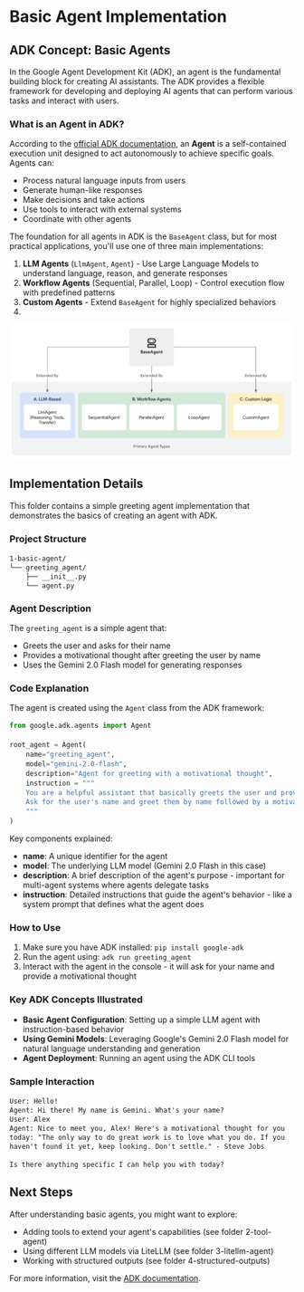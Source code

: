 # Basic Agent Implementation

## ADK Concept: Basic Agents

In the Google Agent Development Kit (ADK), an agent is the fundamental building block for creating AI assistants. The ADK provides a flexible framework for developing and deploying AI agents that can perform various tasks and interact with users.

### What is an Agent in ADK?

According to the [official ADK documentation](https://google.github.io/adk-docs/agents/), an **Agent** is a self-contained execution unit designed to act autonomously to achieve specific goals. Agents can:

- Process natural language inputs from users
- Generate human-like responses
- Make decisions and take actions
- Use tools to interact with external systems
- Coordinate with other agents

The foundation for all agents in ADK is the `BaseAgent` class, but for most practical applications, you'll use one of three main implementations:

1. **LLM Agents** (`LlmAgent`, `Agent`) - Use Large Language Models to understand language, reason, and generate responses
2. **Workflow Agents** (Sequential, Parallel, Loop) - Control execution flow with predefined patterns
3. **Custom Agents** - Extend `BaseAgent` for highly specialized behaviors
4. 
![ADK Agent Types](google_adk_images/agents.png)


## Implementation Details

This folder contains a simple greeting agent implementation that demonstrates the basics of creating an agent with ADK.

### Project Structure
```
1-basic-agent/
└── greeting_agent/
    ├── __init__.py
    └── agent.py
```

### Agent Description

The `greeting_agent` is a simple agent that:
- Greets the user and asks for their name
- Provides a motivational thought after greeting the user by name
- Uses the Gemini 2.0 Flash model for generating responses

### Code Explanation

The agent is created using the `Agent` class from the ADK framework:

```python
from google.adk.agents import Agent

root_agent = Agent(
    name="greeting_agent",
    model="gemini-2.0-flash",
    description="Agent for greeting with a motivational thought",
    instruction = """
    You are a helpful assistant that basically greets the user and provides a motivational thought.
    Ask for the user's name and greet them by name followed by a motivational thought.
    """
)
```

Key components explained:

- **name**: A unique identifier for the agent
- **model**: The underlying LLM model (Gemini 2.0 Flash in this case)
- **description**: A brief description of the agent's purpose - important for multi-agent systems where agents delegate tasks
- **instruction**: Detailed instructions that guide the agent's behavior - like a system prompt that defines what the agent does

### How to Use

1. Make sure you have ADK installed: `pip install google-adk`
2. Run the agent using: `adk run greeting_agent`
3. Interact with the agent in the console - it will ask for your name and provide a motivational thought

### Key ADK Concepts Illustrated

- **Basic Agent Configuration**: Setting up a simple LLM agent with instruction-based behavior
- **Using Gemini Models**: Leveraging Google's Gemini 2.0 Flash model for natural language understanding and generation
- **Agent Deployment**: Running an agent using the ADK CLI tools

### Sample Interaction

```
User: Hello!
Agent: Hi there! My name is Gemini. What's your name?
User: Alex
Agent: Nice to meet you, Alex! Here's a motivational thought for you today: "The only way to do great work is to love what you do. If you haven't found it yet, keep looking. Don't settle." - Steve Jobs

Is there anything specific I can help you with today?
```

## Next Steps

After understanding basic agents, you might want to explore:
- Adding tools to extend your agent's capabilities (see folder 2-tool-agent)
- Using different LLM models via LiteLLM (see folder 3-litellm-agent)
- Working with structured outputs (see folder 4-structured-outputs)

For more information, visit the [ADK documentation](https://google.github.io/adk-docs/). 
